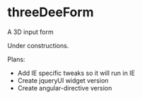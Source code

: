 # threeDeeForm
A 3D input form

Under constructions.

Plans:
- Add IE specific tweaks so it will run in IE
- Create jqueryUI widget version
- Create angular-directive version
